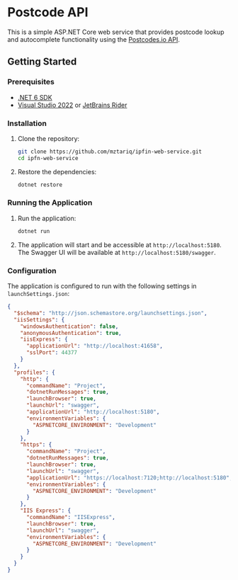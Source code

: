 # Postcode API

This is a simple ASP.NET Core web service that provides postcode lookup and autocomplete functionality using the [Postcodes.io API](https://postcodes.io/).

## Getting Started

### Prerequisites

- [.NET 6 SDK](https://dotnet.microsoft.com/download/dotnet/6.0)
- [Visual Studio 2022](https://visualstudio.microsoft.com/vs/) or [JetBrains Rider](https://www.jetbrains.com/rider/)

### Installation

1. Clone the repository:
    ```sh
    git clone https://github.com/mztariq/ipfin-web-service.git
    cd ipfn-web-service
    ```

2. Restore the dependencies:
    ```sh
    dotnet restore
    ```

### Running the Application

1. Run the application:
    ```sh
    dotnet run
    ```

2. The application will start and be accessible at `http://localhost:5180`. The Swagger UI will be available at `http://localhost:5180/swagger`.

### Configuration

The application is configured to run with the following settings in `launchSettings.json`:

```json
{
  "$schema": "http://json.schemastore.org/launchsettings.json",
  "iisSettings": {
    "windowsAuthentication": false,
    "anonymousAuthentication": true,
    "iisExpress": {
      "applicationUrl": "http://localhost:41658",
      "sslPort": 44377
    }
  },
  "profiles": {
    "http": {
      "commandName": "Project",
      "dotnetRunMessages": true,
      "launchBrowser": true,
      "launchUrl": "swagger",
      "applicationUrl": "http://localhost:5180",
      "environmentVariables": {
        "ASPNETCORE_ENVIRONMENT": "Development"
      }
    },
    "https": {
      "commandName": "Project",
      "dotnetRunMessages": true,
      "launchBrowser": true,
      "launchUrl": "swagger",
      "applicationUrl": "https://localhost:7120;http://localhost:5180",
      "environmentVariables": {
        "ASPNETCORE_ENVIRONMENT": "Development"
      }
    },
    "IIS Express": {
      "commandName": "IISExpress",
      "launchBrowser": true,
      "launchUrl": "swagger",
      "environmentVariables": {
        "ASPNETCORE_ENVIRONMENT": "Development"
      }
    }
  }
}
